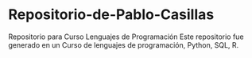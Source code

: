 # Repositorio-de-Pablo-Casillas
Repositorio para Curso Lenguajes de Programación
Este repositorio fue generado en un Curso de lenguajes de programación, Python, SQL, R.
